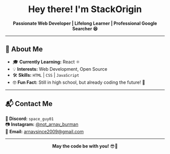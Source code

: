 <!-- GitHub Profile README -->

<h1 align="center">Hey there! I'm StackOrigin </h1>

<p align="center">
  <b>Passionate Web Developer | Lifelong Learner | Professional Google Searcher 😆</b>
</p>



---

<h2>🚀 About Me</h2>
<ul>
  <li>🎓 <b>Currently Learning:</b> React ⚛️</li>
  <li>💡 <b>Interests:</b> Web Development, Open Source</li>
  <li>🛠 <b>Skills:</b> <code>HTML</code> | <code>CSS</code> | <code>JavaScript</code></li>
  <li>🤓 <b>Fun Fact:</b> Still in high school, but already coding the future! 🚀</li>
</ul>

---


<h2>📬 Contact Me</h2>
<p>

  <b>💬 Discord:</b> <code>space_guy01</code> <br>
  📷 <b>Instagram:</b> <a href="https://www.instagram.com/not_arnav_burman">@not_arnav_burman</a> <br>
  📧 <b>Email:</b> arnavsince2009@gmail.com
</p>

---

<p align="center">
  <b>May the code be with you!</b> 😎🚀
</p>
